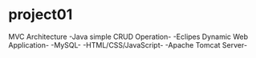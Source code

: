 # project01
MVC Architecture
-Java simple CRUD Operation-
-Eclipes Dynamic Web Application-
-MySQL-
-HTML/CSS/JavaScript-
-Apache Tomcat Server-
